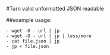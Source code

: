 #Turn valid unformatted JSON readable

##example usage:
```
- wget -O - url | jp
- wget -O - url | jp | less/more
- cat file.json | jp
- jp < file.json
```
